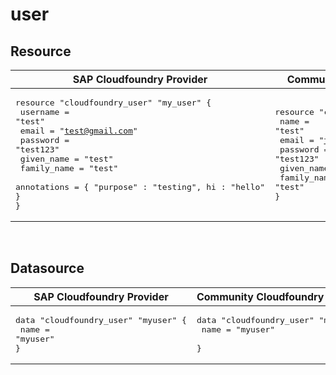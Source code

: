 # user


## Resource




|  SAP Cloudfoundry Provider |Community Cloudfoundry Provider |
| -- | -- |
|  <pre>resource "cloudfoundry_user" "my_user" {</br>  username    = "test"</br>  email       = "test@gmail.com"</br>  password    = "test123"</br>  given_name  = "test"</br>  family_name = "test"</br>  annotations = { "purpose" : "testing", hi : "hello" }</br>}</br></pre> |<pre>resource "cloudfoundry_user" "my_user" {</br>  name    = "test"</br>  email       = "test@gmail.com"</br>  password    = "test123"</br>  given_name  = "test"</br>  family_name = "test"</br>}</br></pre> |

<br/>

## Datasource




|  SAP Cloudfoundry Provider | Community Cloudfoundry Provider  |
| -- | -- |
| <pre>data "cloudfoundry_user" "myuser" {</br>  name = "myuser"</br>}</br></pre>|<pre>data "cloudfoundry_user" "myuser" {</br>    name = "myuser"    </br>}</br></pre> |  
